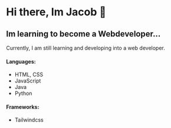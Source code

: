 # Hi there, Im Jacob 👋
## Im learning to become a Webdeveloper...

Currently, I am still learning and developing into a web developer.

#### Languages:
- HTML, CSS
- JavaScript
- Java
- Python

#### Frameworks:
- Tailwindcss

